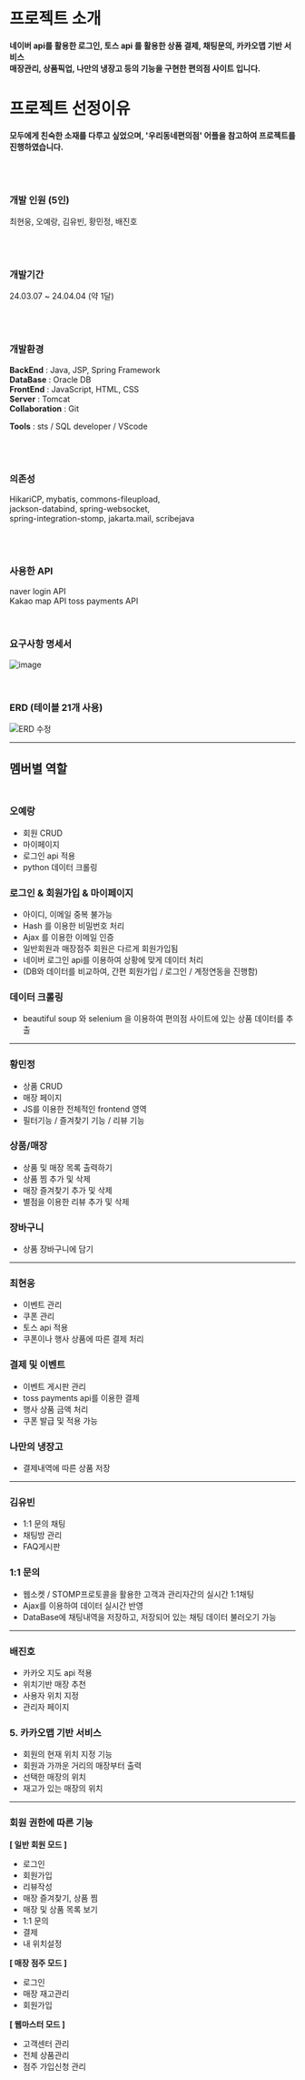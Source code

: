 # 프로젝트 소개
**네이버 api를 활용한 로그인, 토스 api 를 활용한 상품 결제, 채팅문의, 카카오맵 기반 서비스   
매장관리, 상품픽업, 나만의 냉장고 등의 기능을 구현한 편의점 사이트 입니다.**




# 프로젝트 선정이유
**모두에게 친숙한 소재를 다루고 싶었으며, '우리동네편의점' 어플을 참고하여 프로젝트를 진행하였습니다.**





<br><br>
### 개발 인원 (5인)
최현웅, 오예랑, 김유빈, 황민정, 배진호 


<br><br>
### 개발기간
24.03.07 ~ 24.04.04 (약 1달)


<br><br>
### 개발환경
**BackEnd** : Java, JSP, Spring Framework  
**DataBase** : Oracle DB  
**FrontEnd** : JavaScript, HTML, CSS<br>
**Server** : Tomcat<br>
**Collaboration** : Git<br>


**Tools** : sts / SQL developer / VScode

<br><br>
### 의존성
HikariCP, mybatis, commons-fileupload,   
jackson-databind, spring-websocket,   
spring-integration-stomp, jakarta.mail, scribejava  

<br><br>
### 사용한 API
naver login API  
Kakao map API
toss payments API

<br>

### 요구사항 명세서

![image](https://github.com/foolcoding/itbankProject/assets/141770025/f8fc03e8-83dd-4b08-887d-d46bd540921e)


<br>

### ERD (테이블 21개 사용)

![ERD 수정](https://github.com/foolcoding/itbankProject/assets/141770025/6c132d98-48c3-41bb-991b-83565271f377)





<hr>

## 멤버별 역할<br><br>

### 오예랑
- 회원 CRUD
- 마이페이지
- 로그인 api 적용
- python 데이터 크롤링


### 로그인 & 회원가입 & 마이페이지
- 아이디, 이메일 중복 불가능  
- Hash 를 이용한 비밀번호 처리  
- Ajax 를 이용한 이메일 인증  
- 일반회원과 매장점주 회원은 다르게 회원가입됨  
- 네이버 로그인 api를 이용하여 상황에 맞게 데이터 처리  
- (DB와 데이터를 비교하여, 간편 회원가입 / 로그인 / 계정연동을 진행함) 


### 데이터 크롤링
- beautiful soup 와 selenium 을 이용하여 편의점 사이트에 있는 상품 데이터를 추출


<hr>

### 황민정
- 상품 CRUD
- 매장 페이지
- JS를 이용한 전체적인 frontend 영역
- 필터기능 / 즐겨찾기 기능 / 리뷰 기능


### 상품/매장
- 상품 및 매장 목록 출력하기
- 상품 찜 추가 및 삭제
- 매장 즐겨찾기 추가 및 삭제
- 별점을 이용한 리뷰 추가 및 삭제


### 장바구니
- 상품 장바구니에 담기


<hr>

### 최현웅
- 이벤트 관리
- 쿠폰 관리
- 토스 api 적용
- 쿠폰이나 행사 상품에 따른 결제 처리

  
### 결제 및 이벤트
- 이벤트 게시판 관리
- toss payments api를 이용한 결제
- 행사 상품 금액 처리
- 쿠폰 발급 및 적용 가능


### 나만의 냉장고
- 결제내역에 따른 상품 저장


<hr>

### 김유빈
- 1:1 문의 채팅
- 채팅방 관리
- FAQ게시판

  
### 1:1 문의
- 웹소켓 / STOMP프로토콜을 활용한 고객과 관리자간의 실시간 1:1채팅
- Ajax를 이용하여 데이터 실시간 반영
- DataBase에 채팅내역을 저장하고,
저장되어 있는 채팅 데이터 불러오기 가능


<hr>

### 배진호
- 카카오 지도 api 적용
- 위치기반 매장 추천
- 사용자 위치 지정
- 관리자 페이지

### 5. 카카오맵 기반 서비스
- 회원의 현재 위치 지정 기능
- 회원과 가까운 거리의 매장부터 출력
- 선택한 매장의 위치
- 재고가 있는 매장의 위치


<hr>


### 회원 권한에 따른 기능

**[ 일반 회원 모드 ]** 
- 로그인  
- 회원가입  
- 리뷰작성  
- 매장 즐겨찾기, 상품 찜  
- 매장 및 상품 목록 보기  
- 1:1 문의  
- 결제   
- 내 위치설정   


**[ 매장 점주 모드 ]**
- 로그인
- 매장 재고관리
- 회원가입


**[ 웹마스터 모드 ]**
- 고객센터 관리
- 전체 상품관리
- 점주 가입신청 관리

